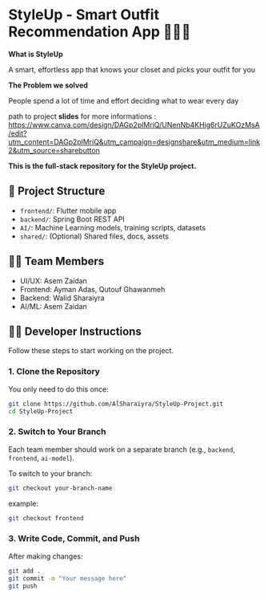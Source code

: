 # StyleUp - Smart Outfit Recommendation App 👕👗🧠
**What is StyleUp**

A smart, effortless app that knows your closet and picks your outfit for you

**The Problem we solved**

People spend a lot of time and effort deciding what to wear every day

path to project **slides** for more informations :
https://www.canva.com/design/DAGp2plMriQ/UNenNb4KHig6rUZuKOzMsA/edit?utm_content=DAGp2plMriQ&utm_campaign=designshare&utm_medium=link2&utm_source=sharebutton

**This is the full-stack repository for the StyleUp project.**

## 📂 Project Structure
- `frontend/`: Flutter mobile app
- `backend/`: Spring Boot REST API
- `AI/`: Machine Learning models, training scripts, datasets
- `shared/`: (Optional) Shared files, docs, assets

## 👨‍💻 Team Members
- UI/UX: Asem Zaidan
- Frontend: Ayman Adas, Qutouf Ghawanmeh
- Backend: Walid Sharaiyra
- AI/ML: Asem Zaidan

## 👨‍💻 Developer Instructions

Follow these steps to start working on the project.

### 1. Clone the Repository
You only need to do this once:

```bash
git clone https://github.com/AlSharaiyra/StyleUp-Project.git
cd StyleUp-Project
```

### 2. Switch to Your Branch

Each team member should work on a separate branch (e.g., `backend`, `frontend`, `ai-model`).

To switch to your branch:
```bash
git checkout your-branch-name
```
example:
```bash
git checkout frontend
```

### 3. Write Code, Commit, and Push

After making changes:

```bash
git add .
git commit -m "Your message here"
git push
```
